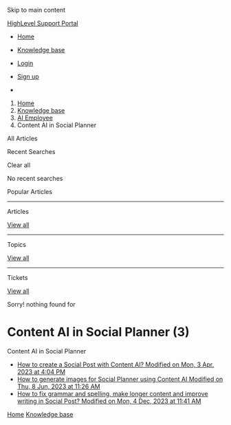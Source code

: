 Skip to main content

[ HighLevel Support Portal ](https://help.gohighlevel.com)

  * [ Home ](/support/home)
  * [ Knowledge base ](/support/solutions)

  * [Login](/support/login)
  * [Sign up](/support/signup)
  * 

  1. [Home](/support/home)
  2. [Knowledge base](/support/solutions)
  3. [AI Employee](/support/solutions/155000000184)
  4. Content AI in Social Planner

All  Articles 

Recent Searches

Clear all

No recent searches

Popular Articles

* * *

Articles

[View all](/support/search/solutions)

* * *

Topics

[View all](/support/search/topics)

* * *

Tickets

[View all](/support/search/tickets)

Sorry! nothing found for   

# Content AI in Social Planner (3)

Content AI in Social Planner

  * [ How to create a Social Post with Content AI? Modified on Mon, 3 Apr, 2023 at 4:04 PM  ](/support/solutions/articles/48001234788-how-to-create-a-social-post-with-content-ai-)
  * [ How to generate images for Social Planner using Content AI Modified on Thu, 8 Jun, 2023 at 11:26 AM  ](/support/solutions/articles/155000000088-how-to-generate-images-for-social-planner-using-content-ai)
  * [ How to fix grammar and spelling, make longer content and improve writing in Social Post? Modified on Mon, 4 Dec, 2023 at 11:41 AM  ](/support/solutions/articles/155000001325-how-to-fix-grammar-and-spelling-make-longer-content-and-improve-writing-in-social-post-)

[Home](/support/home) [Knowledge base](/support/solutions)
